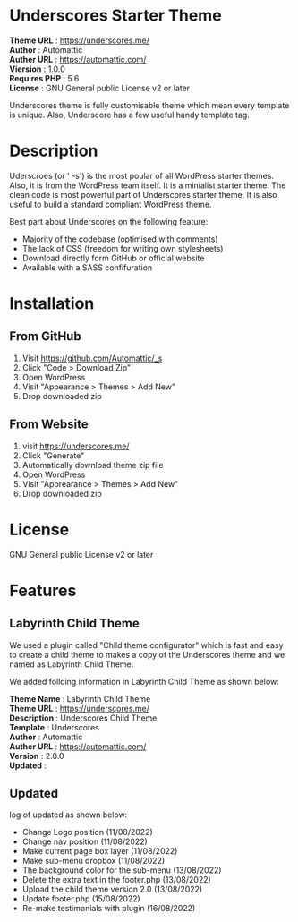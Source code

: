 
# Underscores Starter Theme

**Theme URL** : https://underscores.me/ <br>
**Author** : Automattic <br>
**Auther URL** : https://automattic.com/ <br>
**Viersion** : 1.0.0 <br>
**Requires PHP** : 5.6 <br>
**License** : GNU General public License v2 or later <br>

Underscores theme is fully customisable theme which mean every template is unique. Also, Underscore has a few useful handy template tag. 

# Description

Uderscroes (or ' -s') is the most poular of all WordPress starter themes. Also, it is from the WordPress team itself. It is a minialist starter theme. The clean code is most powerful part of Underscores starter theme. It is also useful to build a standard compliant WordPress theme.

Best part about Underscores on the following feature: <br>

- Majority of the codebase (optimised with comments)
- The lack of CSS (freedom for writing own stylesheets)
- Download directly form GitHub or official website
- Available with a SASS confifuration

# Installation

## From GitHub 

1. Visit https://github.com/Automattic/_s
2. Click "Code > Download Zip"
3. Open WordPress
4. Visit "Appearance > Themes > Add New"
5. Drop downloaded zip

## From Website

1. visit https://underscores.me/
2. Click "Generate"
3. Automatically download theme zip file
4. Open WordPress
5. Visit "Apprearance > Themes > Add New"
6. Drop downloaded zip


# License

GNU General public License v2 or later

# Features

## Labyrinth Child Theme

We used a plugin called "Child theme configurator" which is fast and easy to create a child theme to makes a copy of the Underscores theme and we named as Labyrinth Child Theme.

We added folloing information in Labyrinth Child Theme as shown below:
 
**Theme Name** : Labyrinth Child Theme <br>
**Theme URL** : https://underscores.me/ <br>
**Description** : Underscores Child Theme <br>
**Template** : Underscores <br>
**Author** : Automattic <br>
**Auther URL** : https://automattic.com/ <br>
**Version** : 2.0.0 <br>
**Updated** :  <br>

## Updated

log of updated as shown below:

- Change Logo position (11/08/2022)
- Change nav position (11/08/2022)
- Make current page box layer (11/08/2022)
- Make sub-menu dropbox (11/08/2022)
- The background color for the sub-menu (13/08/2022)
- Delete the extra text in the footer.php (13/08/2022)
- Upload the child theme version 2.0 (13/08/2022)
- Update footer.php (15/08/2022)
- Re-make testimonials with plugin (16/08/2022)

